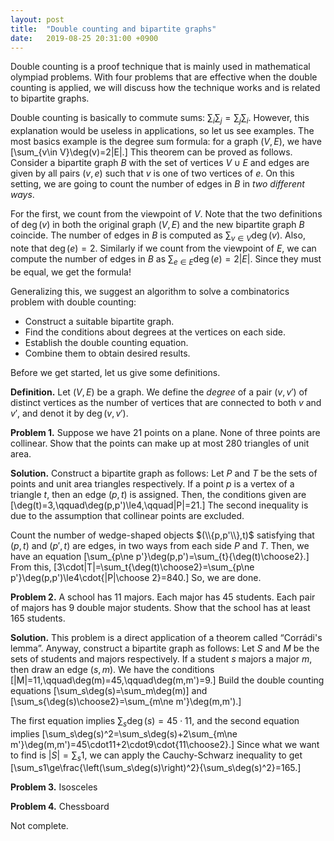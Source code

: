 ```yaml
---
layout: post
title:  "Double counting and bipartite graphs"
date:   2019-08-25 20:31:00 +0900
---
```


Double counting is a proof technique that is mainly used in mathematical olympiad problems.
With four problems that are effective when the double counting is applied, we will discuss how the technique works and is related to bipartite graphs.

<!-- more -->

Double counting is basically to commute sums: $\sum_i\sum_j=\sum_j\sum_i$.
However, this explanation would be useless in applications, so let us see examples.
The most basics example is the degree sum formula: for a graph $(V,E)$, we have
\[\sum_{v\in V}\deg(v)=2|E|.\]
This theorem can be proved as follows.
Consider a bipartite graph $B$ with the set of vertices $V\cup E$ and edges are given by all pairs $(v,e)$ such that $v$ is one of two vertices of $e$.
On this setting, we are going to count the number of edges in $B$ in <i>two different ways</i>.

For the first, we count from the viewpoint of $V$.
Note that the two definitions of $\deg(v)$ in both the original graph $(V,E)$ and the new bipartite graph $B$ coincide.
The number of edges in $B$ is computed as $\sum_{v\in V}\deg(v)$.
Also, note that $\deg(e)=2$.
Similarly if we count from the viewpoint of $E$, we can compute the number of edges in $B$ as $\sum_{e\in E}\deg(e)=2|E|$.
Since they must be equal, we get the formula!

Generalizing this, we suggest an algorithm to solve a combinatorics problem with double counting:
- Construct a suitable bipartite graph.
- Find the conditions about degrees at the vertices on each side.
- Establish the double counting equation.
- Combine them to obtain desired results.

Before we get started, let us give some definitions.

<b>Definition.</b>
Let $(V,E)$ be a graph.
We define the <i>degree</i> of a pair $(v,v')$ of distinct vertices as the number of vertices that are connected to both $v$ and $v'$, and denot it by $\deg(v,v')$.

<b>Problem 1.</b>
Suppose we have 21 points on a plane.
None of three points are collinear.
Show that the points can make up at most 280 triangles of unit area.

<b>Solution.</b>
Construct a bipartite graph as follows:
Let $P$ and $T$ be the sets of points and unit area triangles respectively.
If a point $p$ is a vertex of a triangle $t$, then an edge $(p,t)$ is assigned.
Then, the conditions given are
\[\deg(t)=3,\qquad\deg(p,p')\le4,\qquad|P|=21.\]
The second inequality is due to the assumption that collinear points are excluded.

Count the number of wedge-shaped objects $(\\{p,p'\\},t)$ satisfying that $(p,t)$ and $(p',t)$ are edges, in two ways from each side $P$ and $T$.
Then, we have an equation
\[\sum_{p\ne p'}\deg(p,p')=\sum_{t}{\deg(t)\choose2}.\]
From this,
\[3\cdot|T|=\sum_t{\deg(t)\choose2}=\sum_{p\ne p'}\deg(p,p')\le4\cdot{|P|\choose 2}=840.\]
So, we are done.

<b>Problem 2.</b>
A school has 11 majors.
Each major has 45 students.
Each pair of majors has 9 double major students.
Show that the school has at least 165 students.

<b>Solution.</b>
This problem is a direct application of a theorem called &ldquo;Corr&aacute;di's lemma&rdquo;.
Anyway, construct a bipartite graph as follows:
Let $S$ and $M$ be the sets of students and majors respectively.
If a student $s$ majors a major $m$, then draw an edge $(s,m)$.
We have the conditions
\[|M|=11,\qquad\deg(m)=45,\qquad\deg(m,m')=9.\]
Build the double counting equations
\[\sum_s\deg(s)=\sum_m\deg(m)\]
and
\[\sum_s{\deg(s)\choose2}=\sum_{m\ne m'}\deg(m,m').\]

The first equation implies $\sum_s\deg(s)=45\cdot11$, and the second equation implies
\[\sum_s\deg(s)^2=\sum_s\deg(s)+2\sum_{m\ne m'}\deg(m,m')=45\cdot11+2\cdot9\cdot{11\choose2}.\]
Since what we want to find is $|S|=\sum_s1$, we can apply the Cauchy-Schwarz inequality to get
\[\sum_s1\ge\frac{\left(\sum_s\deg(s)\right)^2}{\sum_s\deg(s)^2}=165.\]


<b>Problem 3.</b>
Isosceles

<b>Problem 4.</b>
Chessboard

Not complete.
